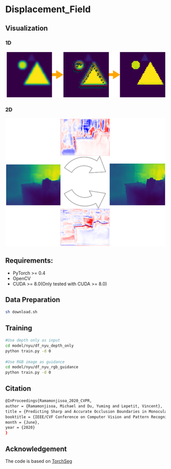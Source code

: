 # Displacement_Field

## Visualization
### 1D
![1D](./figure/toy.png)
### 2D
![2D](./figure/displacement_field.png)

## Requirements:
- PyTorch >= 0.4
- OpenCV
- CUDA >= 8.0(Only tested with CUDA >= 8.0)

## Data Preparation
```bash
sh download.sh
```

## Training
```bash
#Use depth only as input
cd model/nyu/df_nyu_depth_only
python train.py -d 0

#Use RGB image as guidance
cd model/nyu/df_nyu_rgb_guidance
python train.py -d 0
```
## Citation
```bash
@InProceedings{Ramamonjisoa_2020_CVPR,
author = {Ramamonjisoa, Michael and Du, Yuming and Lepetit, Vincent},
title = {Predicting Sharp and Accurate Occlusion Boundaries in Monocular Depth Estimation Using Displacement Fields},
booktitle = {IEEE/CVF Conference on Computer Vision and Pattern Recognition (CVPR)},
month = {June},
year = {2020}
}
```

## Acknowledgement
The code is based on [TorchSeg](https://github.com/ycszen/TorchSeg)
